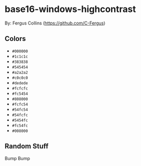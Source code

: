 # base16-windows-highcontrast

By: Fergus Collins (https://github.com/C-Fergus)

## Colors

* `#000000`
* `#1c1c1c`
* `#383838`
* `#545454`
* `#a2a2a2`
* `#c0c0c0`
* `#dedede`
* `#fcfcfc`
* `#fc5454`
* `#808000`
* `#fcfc54`
* `#54fc54`
* `#54fcfc`
* `#5454fc`
* `#fc54fc`
* `#008000`

## Random Stuff

Bump
Bump
